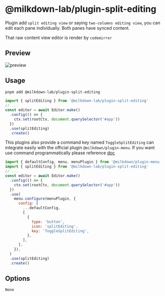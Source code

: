 # @milkdown-lab/plugin-split-editing

Plugin add `split editing view` or saying `two-columns editing view`, you can edit each pane individually. Both panes have synced content.

That raw content view editor is render by `codemirror`

## Preview

![preview](https://user-images.githubusercontent.com/29378026/212620000-6c8ec43e-bb8f-4cab-92bf-cf997451baf7.png)

## Usage

```sh
pnpm add @milkdown-lab/plugin-split-editing
```

```javascript
import { splitEditing } from '@milkdown-lab/plugin-split-editing'
// ...
const editor = await Editor.make()
  .config(() => {
    ctx.set(rootCtx, document.querySelector('#app'))
  })
  .use(splitEditing)
  .create()
```

This plugins also provide a command key named `ToggleSplitEditing` can integrate easily with the official plugin `@milkdown/plugin-menu`. If you want use command programmatically please reference [doc](https://milkdown.dev/commands)

```javascript
import { defaultConfig, menu, menuPlugin } from '@milkdown/plugin-menu'
import { splitEditing } from '@milkdown-lab/plugin-split-editing'
// ...
const editor = await Editor.make()
  .config(() => {
    ctx.set(rootCtx, document.querySelector('#app'))
  })
  .use(
    menu.configure(menuPlugin, {
      config: [
        ...defaultConfig,
        [
          {
            type: 'button',
            icon: 'splitEditing',
            key: 'ToggleSplitEditing',
          },
        ],
      ],
    }),
  )
  .use(splitEditing)
  .create()
```

## Options

`None`

